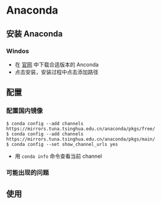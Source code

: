 # Anaconda

## 安装 Anaconda

### Windos

- 在 [官网](https://www.anaconda.com/) 中下载合适版本的 Anconda 
- 点击安装，安装过程中点击添加路径

## 配置

### 配置国内镜像

```shell
$ conda config --add channels https://mirrors.tuna.tsinghua.edu.cn/anaconda/pkgs/free/
$ conda config --add channels https://mirrors.tuna.tsinghua.edu.cn/anaconda/pkgs/main/ 
$ conda config --set show_channel_urls yes
```

- 用 `conda info` 命令查看当前 channel

### 可能出现的问题

## 使用

